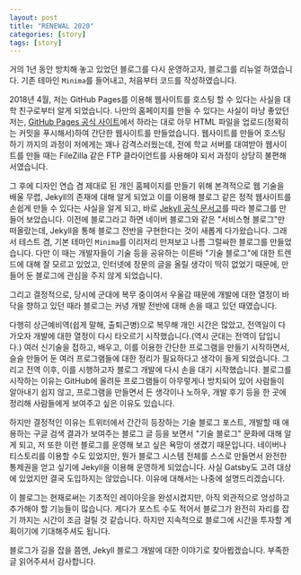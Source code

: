 ```yaml
---
layout: post
title: "RENEWAL 2020"
categories: [story]
tags: [story]
---
```


거의 1년 동안 방치해 놓고 있었던 블로그를 다시 운영하고자, 블로그를 리뉴얼 하였습니다. 기존 테마인 `Minima`를 들어내고, 처음부터 코드를 작성하였습니다.

2018년 4월, 저는 GitHub Pages를 이용해 웹사이트를 호스팅 할 수 있다는 사실을 대학 친구로부터 알게 되었습니다. 나만의 홈페이지를 만들 수 있다는 사실이 마냥 좋았던 저는, [GitHub Pages 공식 사이트](https://pages.github.com/)에서 하라는 대로 아무 HTML 파일을 업로드(정확히는 커밋을 푸시해서)하여 간단한 웹사이트를 만들었습니다. 웹사이트를 만들어 호스팅하기 까지의 과정이 저에게는 꽤나 감격스러웠는데, 전에 학교 서버를 대여받아 웹사이트를 만들 때는 FileZilla 같은 FTP 클라이언트를 사용해야 되서 과정이 상당히 불편해서였습니다.

그 후에 디자인 연습 겸 제대로 된 개인 홈페이지를 만들기 위해 본격적으로 웹 기술을 배울 무렵, Jekyll의 존재에 대해 알게 되었고 이를 이용해 블로그 같은 정적 웹사이트를 손쉽게 만들 수 있다는 사실을 알게 되고, 바로 [Jekyll 공식 문서고](https://jekyllrb-ko.github.io/docs/)를 따라 블로그를 만들어 보았습니다. 이전에 블로그라고 하면 네이버 블로그와 같은 "서비스형 블로그"만 떠올랐는데, Jekyll을 통해 블로그 전반을 구현한다는 것이 새롭게 다가왔습니다. 그래서 테스트 겸, 기본 테마인 `Minima`를 이리저리 만져보고 나름 그럴싸한 블로그를 만들었습니다. 다만 이 때는 개발자들이 기술 등을 공유하는 이른바 "기술 블로그"에 대한 트렌드에 대해 잘 모르고 있었고, 인터넷에 장문의 글을 올릴 생각이 딱히 없었기 때문에, 만들어 둔 블로그에 관심을 주지 않게 되었습니다.

그리고 결정적으로, 당시에 군대에 복무 중이여서 우울감 때문에 개발에 대한 열정이 바닥을 향하고 있던 때라 블로그는 커녕 개발 전반에 대해 손을 때고 있던 때였습니다.

다행히 상근예비역(쉽게 말해, 출퇴근병)으로 복무해 개인 시간은 많았고, 전역일이 다가오자 개발에 대한 열정이 다시 타오르기 시작했습니다.(역시 군대는 전역이 답입니다.) 여러 신기술을 접하고, 배우고, 이를 이용한 간단한 프로그램을 만들기 시작하면서, 슬슬 만들어 둔 여러 프로그램들에 대한 정리가 필요하다고 생각이 들게 되었습니다. 그리고 전역 이후, 이를 시행하고자 블로그 개발에 다시 손을 대기 시작했습니다. 블로그를 시작하는 이유는 GitHub에 올려둔 프로그램들이 아무렇게나 방치되어 있어 사람들이 알아내기 쉽지 않고, 프로그램을 만들면서 든 생각이나 노하우, 개발 후기 등을 한 곳에 정리해 사람들에게 보여주고 싶은 이유도 있습니다.

하지만 결정적인 이유는 트위터에서 간간히 등장하는 기술 블로그 포스트, 개발할 때 애용하는 구글 검색 결과가 보여주는 블로그 글 등을 보면서 "기술 블로그" 문화에 대해 알게 되고, 저 또한 이런 블로그를 운영해 보고 싶은 욕망이 생겼기 때문입니다. 네이버나 티스토리를 이용할 수도 있었지만, 뭔가 블로그 시스템 전체를 스스로 만들면서 완전한 통제권을 얻고 싶기에 Jekyll을 이용해 운영하게 되었습니다. 사실 Gatsby도 고려 대상에 있었지만 결국 도입하지는 않았습니다. 이유에 대해서는 나중에 설명드리겠습니다.

이 블로그는 현재로써는 기초적인 레이아웃을 완성시켰지만, 아직 외관적으로 엉성하고 추가해야 할 기능들이 많습니다. 게다가 포스트 수도 적어서 블로그가 완전히 자리를 잡기 까지는 시간이 조금 걸릴 것 같습니다. 하지만 지속적으로 블로그에 시간을 투자할 계획이기에 기대해주셔도 됩니다.

블로그가 길을 잡을 쯤엔, Jekyll 블로그 개발에 대한 이야기로 찾아뵙겠습니다. 부족한 글 읽어주셔서 감사합니다.